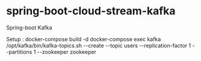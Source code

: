 # spring-boot-cloud-stream-kafka

Spring-boot Kafka 

Setup :
docker-compose build -d
docker-compose exec kafka /opt/kafka/bin/kafka-topics.sh --create --topic users --replication-factor 1 --partitions 1 --zookeeper zookeeper

